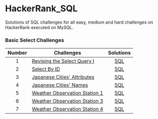 # HackerRank_SQL
Solutions of SQL challenges for all easy, medium and hard challenges on HackerRank executed on MySQL.

### Basic Select Challenges

| Number | Challenges | Solutions |
|:------:|------------|:---------:|
| 1 | [Revising the Select Query I](https://www.hackerrank.com/challenges/revising-the-select-query/problem) | [SQL](Basic_Select/Revising_the_select_Query_1.sql)
| 2 | [Select By ID](https://www.hackerrank.com/challenges/select-by-id/problem) | [SQL](Basic_Select/Select_By_ID.sql)
| 3 | [Japanese Cities' Attributes](https://www.hackerrank.com/challenges/japanese-cities-attributes/problem) | [SQL](Basic_Select/Japanese_Cities'_Attributes.sql)
| 4 | [Japanese Cities' Names](https://www.hackerrank.com/challenges/japanese-cities-name/problem) | [SQL](Basic_Select/Japanese_Cities'_Names.sql)
| 5 | [Weather Observation Station 1](https://www.hackerrank.com/challenges/weather-observation-station-1/problem) | [SQL](Basic_Select/Weather_Observation_Station_1.sql)
| 6 | [Weather Observation Station 3](https://www.hackerrank.com/challenges/weather-observation-station-3/problem) | [SQL](Basic_Select/Weather_Observation_Station_3.sql)
| 7 | [Weather Observation Station 4](https://www.hackerrank.com/challenges/weather-observation-station-4/problem) | [SQL](Basic_Select/Weather_Observation_Station_4.sql)
